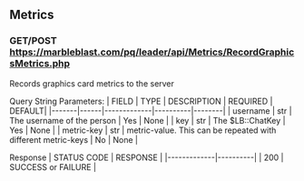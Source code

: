 ## Metrics

### GET/POST https://marbleblast.com/pq/leader/api/Metrics/RecordGraphicsMetrics.php

Records graphics card metrics to the server

Query String Parameters:
| FIELD | TYPE | DESCRIPTION | REQUIRED | DEFAULT|
|-------|------|-------------|----------|--------|
| username | str | The username of the person | Yes | None |
| key | str | The $LB::ChatKey | Yes | None |
| metric-key | str | metric-value. This can be repeated with different metric-keys | No | None |

Response
| STATUS CODE | RESPONSE |
|-------------|----------|
| 200 | SUCCESS or FAILURE |